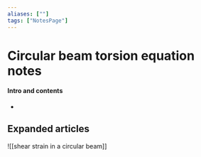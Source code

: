 ```yaml
---
aliases: [""]
tags: ["NotesPage"]
---
```


# Circular beam torsion equation notes

#### Intro and contents
- 


## Expanded articles
![[shear strain in a circular beam]]